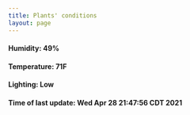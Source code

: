 ```yaml
---
title: Plants' conditions
layout: page
---
```



#### Humidity: 49%
#### Temperature: 71F
#### Lighting: Low
#### Time of last update: Wed Apr 28 21:47:56 CDT 2021
